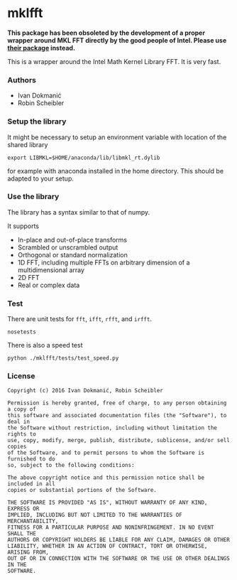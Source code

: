 # mklfft

__This package has been obsoleted by the development of a proper wrapper around MKL FFT directly by the good people of Intel. Please use [their package](https://github.com/IntelPython/mkl_fft) instead.__

This is a wrapper around the Intel Math Kernel Library FFT. It is very fast.

### Authors

* Ivan Dokmanić
* Robin Scheibler

### Setup the library

It might be necessary to setup an environment variable with location of
the shared library

    export LIBMKL=$HOME/anaconda/lib/libmkl_rt.dylib

for example with anaconda installed in the home directory. This should be adapted to your setup.

### Use the library

The library has a syntax similar to that of numpy.

It supports

* In-place and out-of-place transforms
* Scrambled or unscrambled output 
* Orthogonal or standard normalization
* 1D FFT, including multiple FFTs on arbitrary dimension of a multidimensional array
* 2D FFT
* Real or complex data

### Test

There are unit tests for `fft`, `ifft`, `rfft`, and `irfft`.

    nosetests

There is also a speed test

    python ./mklfft/tests/test_speed.py

### License

    Copyright (c) 2016 Ivan Dokmanić, Robin Scheibler

    Permission is hereby granted, free of charge, to any person obtaining a copy of
    this software and associated documentation files (the "Software"), to deal in
    the Software without restriction, including without limitation the rights to
    use, copy, modify, merge, publish, distribute, sublicense, and/or sell copies
    of the Software, and to permit persons to whom the Software is furnished to do
    so, subject to the following conditions:

    The above copyright notice and this permission notice shall be included in all
    copies or substantial portions of the Software.

    THE SOFTWARE IS PROVIDED "AS IS", WITHOUT WARRANTY OF ANY KIND, EXPRESS OR
    IMPLIED, INCLUDING BUT NOT LIMITED TO THE WARRANTIES OF MERCHANTABILITY,
    FITNESS FOR A PARTICULAR PURPOSE AND NONINFRINGEMENT. IN NO EVENT SHALL THE
    AUTHORS OR COPYRIGHT HOLDERS BE LIABLE FOR ANY CLAIM, DAMAGES OR OTHER
    LIABILITY, WHETHER IN AN ACTION OF CONTRACT, TORT OR OTHERWISE, ARISING FROM,
    OUT OF OR IN CONNECTION WITH THE SOFTWARE OR THE USE OR OTHER DEALINGS IN THE
    SOFTWARE.
